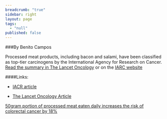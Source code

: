 ```yaml
---
breadcrumb: "true"
sidebar: right
layout: page
tags: 
  - "null"
published: false
---
```





###By Benito Campos   

Processed meat products, including bacon and salami, have been classified as top-tier carcinogens by the International Agency for Research on Cancer. <a href="http://www.thelancet.com/journals/lanonc/article/PIIS1470-2045%2815%2900444-1/abstract" target="_blank">Read the summary in The Lancet Oncology</a> or on the <a href="https://www.iarc.fr/en/media-centre/pr/2015/pdfs/pr240_E.pdf" target="_blank">IARC website</a>

####Links: 
- <a href="https://www.iarc.fr/en/media-centre/pr/2015/pdfs/pr240_E.pdf" target="_blank">IACR article

- <a href="http://www.thelancet.com/journals/lanonc/article/PIIS1470-2045%2815%2900444-1/abstract" target="_blank">The Lancet Oncology Article

50gram portion of processed meat eaten daily increases the risk of colorectal cancer by 18%

